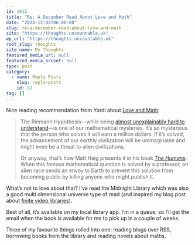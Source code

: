 ```yaml
---
id: 1912
title: "Re: A December Read About Love and Math"
date: "2024-12-02T06:00:00"
slug: re-a-december-read-about-love-and-math
site: "https://thoughts.uncountable.uk"
wp_url: "https://thoughts.uncountable.uk"
root_slug: thoughts
site_name: My Thoughts
featured_media_url: null
featured_media_srcset: null
type: post
category:
  - name: Reply Posts
    slug: reply-posts
    id: 61
tag: []
---
```



<p>Nice reading recommendation from Yordi about <a href="https://yordi.me/a-december-read-about-love-and-math/">Love and Math</a>:</p>



<blockquote class="wp-block-quote is-style-plain is-layout-flow wp-block-quote-is-layout-flow is-style-plain--13">
<p>The Riemann Hypothesis—while being&nbsp;<a href="https://www.reddit.com/r/explainlikeimfive/comments/ysth8g/eli5_what_is_the_riemann_hypothesis_and_why_is_it/?rdt=56008" target="_blank" rel="noreferrer noopener">almost unexplainably hard to understand</a>—is one of our mathematical mysteries. It&#8217;s so mysterious that the person who solves it will earn a million dollars. If it&#8217;s solved, the advancement of our earthly civilization will be unimaginable and might even be a threat to alien civilizations.</p>



<p>Or anyway, that&#8217;s how Matt Haig presents it in his book&nbsp;<a href="https://hardcover.app/books/the-humans" target="_blank" rel="noreferrer noopener"><em>The Humans</em></a>. When this famous mathematical question is solved by a professor, an alien race sends an envoy to Earth to prevent this solution from becoming public by killing anyone who might publish it.&nbsp;</p>
</blockquote>



<p>What&#8217;s not to love about that? I&#8217;ve read the Midnight Library which was also a good multi dimensional universe type of read (and inspired my blog post about <a href="https://thoughts.uncountable.uk/finite-is-quite-large/" data-type="post" data-id="396">finite video libraries</a>).</p>



<p>Best of all, it&#8217;s available on my local library app.  I&#8217;m in a queue, so I&#8217;ll get the email when the book is available for me to pick up in a couple of weeks.</p>



<p>Three of my favourite things rolled into one:  reading blogs over RSS, borrowing books from the library and reading novels about maths.</p>
